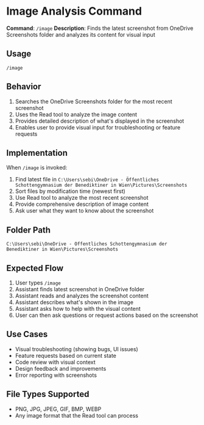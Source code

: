 # Image Analysis Command

**Command**: `/image`
**Description**: Finds the latest screenshot from OneDrive Screenshots folder and analyzes its content for visual input

## Usage
```
/image
```

## Behavior
1. Searches the OneDrive Screenshots folder for the most recent screenshot
2. Uses the Read tool to analyze the image content
3. Provides detailed description of what's displayed in the screenshot
4. Enables user to provide visual input for troubleshooting or feature requests

## Implementation
When `/image` is invoked:
1. Find latest file in `C:\Users\sebi\OneDrive - Öffentliches Schottengymnasium der Benediktiner in Wien\Pictures\Screenshots`
2. Sort files by modification time (newest first)
3. Use Read tool to analyze the most recent screenshot
4. Provide comprehensive description of image content
5. Ask user what they want to know about the screenshot

## Folder Path
```
C:\Users\sebi\OneDrive - Öffentliches Schottengymnasium der Benediktiner in Wien\Pictures\Screenshots
```

## Expected Flow
1. User types `/image`
2. Assistant finds latest screenshot in OneDrive folder
3. Assistant reads and analyzes the screenshot content
4. Assistant describes what's shown in the image
5. Assistant asks how to help with the visual content
6. User can then ask questions or request actions based on the screenshot

## Use Cases
- Visual troubleshooting (showing bugs, UI issues)
- Feature requests based on current state
- Code review with visual context
- Design feedback and improvements
- Error reporting with screenshots

## File Types Supported
- PNG, JPG, JPEG, GIF, BMP, WEBP
- Any image format that the Read tool can process